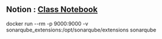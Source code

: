 ## Notion : [Class Notebook](https://aniruddhakudalkar.notion.site/ffc715a486c74dab9ec7d3ca1d614a26?v=29852de302ad457883b4565b0910a572)

docker run --rm -p 9000:9000 -v sonarqube_extensions:/opt/sonarqube/extensions sonarqube